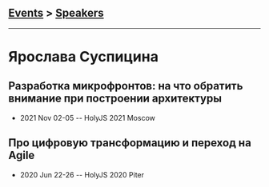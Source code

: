 ## [Events](../README.md) > [Speakers](../speakers.md)
---

# Ярослава Суспицина

## Разработка микрофронтов: на что обратить внимание при построении архитектуры
- 2021 Nov 02-05 -- HolyJS 2021 Moscow    
## Про цифровую трансформацию и переход на Agile
- 2020 Jun 22-26 -- HolyJS 2020 Piter    
